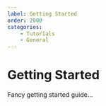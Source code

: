 ```yaml
---
label: Getting Started
order: 2000
categories:
    - Tutorials
    - General
---
```

# Getting Started

Fancy getting started guide...